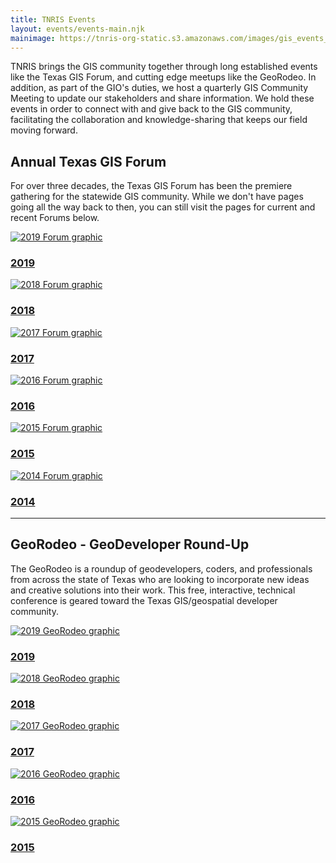 ```yaml
---
title: TNRIS Events
layout: events/events-main.njk
mainimage: https://tnris-org-static.s3.amazonaws.com/images/gis_events_banner.jpg
---
```



TNRIS brings the GIS community together through long established events like the Texas GIS Forum, and cutting edge meetups like the GeoRodeo. In addition, as part of the GIO's duties, we host a quarterly GIS Community Meeting to update our stakeholders and share information. We hold these events in order to connect with and give back to the GIS community, facilitating the collaboration and knowledge-sharing that keeps our field moving forward.

## Annual Texas GIS Forum

For over three decades, the Texas GIS Forum has been the premiere gathering for the statewide GIS community. While we don't have pages going all the way back to then, you can still visit the pages for current and recent Forums below.

<div class="row">
  <div class="col-md-4 event-circle">
    <a href="/texas-gis-forum/2019">
    <img class="img-circle img-responsive" src="https://tnris-org-static.s3.amazonaws.com/images/forum_2019_th.jpg" alt="2019 Forum graphic"/>
    <h3>2019</h3>
    </a>
  </div>
  <div class="col-md-4 event-circle">
    <a href="/texas-gis-forum/2018">
    <img class="img-circle img-responsive" src="https://tnris-org-static.s3.amazonaws.com/images/forum_2018_th.jpg" alt="2018 Forum graphic"/>
    <h3>2018</h3>
    </a>
  </div>
  <div class="col-md-4 event-circle">
    <a href="/texas-gis-forum/2017">
    <img class="img-circle img-responsive" src="https://tnris-org-static.s3.amazonaws.com/images/forum_2017_th.jpg" alt="2017 Forum graphic"/>
    <h3>2017</h3>
    </a>
  </div>
</div>
<div class="row">
  <div class="col-md-4 event-circle">
    <a href="/texas-gis-forum/2016">
    <img class="img-circle img-responsive" src="https://tnris-org-static.s3.amazonaws.com/images/forum_2016_th.jpg" alt="2016 Forum graphic"/>
    <h3>2016</h3>
  </a>
  </div>
  <div class="col-md-4 event-circle">
  <a href="/texas-gis-forum/2015">
    <img class="img-circle img-responsive" src="https://tnris-org-static.s3.amazonaws.com/images/forum_2015_th.jpg" alt="2015 Forum graphic"/>
    <h3>2015</h3>
  </a>
  </div>
  <div class="col-md-4 event-circle">
  <a href="/texas-gis-forum/2014">
    <img class="img-circle img-responsive" src="https://tnris-org-static.s3.amazonaws.com/images/forum_2014_th.jpg" alt="2014 Forum graphic"/>
    <h3>2014</h3>
  </a>
  </div>
</div>
<hr class="clearfix">
<h2>GeoRodeo - GeoDeveloper Round-Up</h2>
<p class="lead">The GeoRodeo is a roundup of geodevelopers, coders, and professionals from across the state of Texas who are looking to incorporate new ideas and creative solutions into their work. This free, interactive, technical conference is geared toward the Texas GIS/geospatial developer community.</p>

  <div class="row">
      <div class="col-md-4 event-circle">
        <a href="/georodeo">
          <img class="img-circle img-responsive" src="https://tnris-org-static.s3.amazonaws.com/images/georodeo_2019_th.jpg" alt="2019 GeoRodeo graphic"/>
          <h3>2019</h3>
        </a>
      </div>
      <div class="col-md-4 event-circle">
        <a href="/georodeo/2018">
          <img class="img-circle img-responsive" src="https://tnris-org-static.s3.amazonaws.com/images/georodeo_2018_th.jpg" alt="2018 GeoRodeo graphic"/>
          <h3>2018</h3>
        </a>
      </div>
      <div class="col-md-4 event-circle">
        <a href="/georodeo/2017">
          <img class="img-circle img-responsive" src="https://tnris-org-static.s3.amazonaws.com/images/georodeo_2017_th.jpg" alt="2017 GeoRodeo graphic"/>
          <h3>2017</h3>
        </a>
      </div>
  </div>
  <div class="row">
      <div class="col-md-4 event-circle">
        <a href="/georodeo/2016">
          <img class="img-circle img-responsive" src="https://tnris-org-static.s3.amazonaws.com/images/georodeo_2016_th.jpg" alt="2016 GeoRodeo graphic"/>
          <h3>2016</h3>
        </a>
      </div>
      <div class="col-md-4 event-circle">
        <a href="/georodeo/2015">
          <img class="img-circle img-responsive" src="https://tnris-org-static.s3.amazonaws.com/images/georodeo_2015_th.jpg" alt="2015 GeoRodeo graphic"/>
          <h3>2015</h3>
        </a>
      </div>
  </div>
